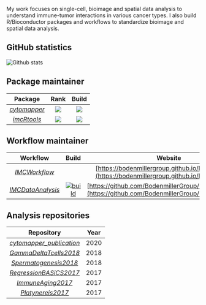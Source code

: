 My work focuses on single-cell, bioimage and spatial data analysis to understand immune-tumor interactions in various cancer types. 
I also build R/Bioconductor packages and workflows to standardize bioimage and spatial data analysis.

## GitHub statistics

![Github stats](https://github-readme-stats.vercel.app/api?username=nilseling&show_icons=true&hide_border=true&count_private=true)

## Package maintainer

| Package | Rank | Build |
|:----------------:|:----------------:|:----------------:|
| [_cytomapper_](https://github.com/BodenmillerGroup/cytomapper) | [![](https://www.bioconductor.org/shields/downloads/release/cytomapper.svg)](https://bioconductor.org/packages/stats/bioc/cytomapper/) |[![](http://bioconductor.org/shields/build/release/bioc/cytomapper.svg)](http://bioconductor.org/checkResults/release/bioc-LATEST/cytomapper) |
| [_imcRtools_](https://github.com/BodenmillerGroup/imcRtools) | [![](https://www.bioconductor.org/shields/downloads/release/imcRtools.svg)](https://bioconductor.org/packages/stats/bioc/imcRtools/) |[![](http://bioconductor.org/shields/build/release/bioc/imcRtools.svg)](http://bioconductor.org/checkResults/release/bioc-LATEST/imcRtools) |

## Workflow maintainer

| Workflow | Build | Website |
|:----------------:|:----------------:|:----------------:|
| [_IMCWorkflow_](https://github.com/BodenmillerGroup/IMCWorkflow) |  |[https://bodenmillergroup.github.io/IMCWorkflow/](https://bodenmillergroup.github.io/IMCWorkflow/) |
| [_IMCDataAnalysis_](https://github.com/BodenmillerGroup/IMCDataAnalysis) | [![build](https://github.com/BodenmillerGroup/IMCDataAnalysis/actions/workflows/build.yml/badge.svg)](https://github.com/BodenmillerGroup/IMCDataAnalysis/actions/workflows/build.yml) |[https://github.com/BodenmillerGroup/IMCDataAnalysis](https://github.com/BodenmillerGroup/IMCDataAnalysis) |

## Analysis repositories

| Repository | Year | 
|:----------------:|:----------------:|
| [_cytomapper_publication_](https://github.com/BodenmillerGroup/cytomapper_publication) |  2020 |
| [_GammaDeltaTcells2018_](https://github.com/MarioniLab/GammaDeltaTcells2018) | 2018 |
| [_Spermatogenesis2018_](https://github.com/MarioniLab/Spermatogenesis2018) |  2018 |
| [_RegressionBASiCS2017_](https://github.com/MarioniLab/RegressionBASiCS2017) |  2017 |
| [_ImmuneAging2017_](https://github.com/MarioniLab/ImmuneAging2017) | 2017 |
| [_Platynereis2017_](https://github.com/MarioniLab/Platynereis2017) | 2017 |




